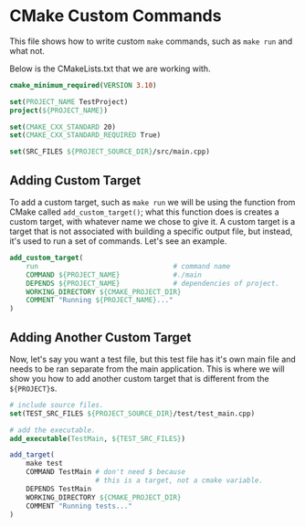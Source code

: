 # CMake Custom Commands

This file shows how to write custom `make` commands, such as `make run` and what not.

Below is the CMakeLists.txt that we are working with.

```cmake
cmake_minimum_required(VERSION 3.10)

set(PROJECT_NAME TestProject)
project(${PROJECT_NAME})

set(CMAKE_CXX_STANDARD 20)
set(CMAKE_CXX_STANDARD_REQUIRED True)

set(SRC_FILES ${PROJECT_SOURCE_DIR}/src/main.cpp)
```

## Adding Custom Target

To add a custom target, such as `make run` we will be using the
function from CMake called `add_custom_target()`; what this 
function does is creates a custom target, with whatever name 
we chose to give it. A custom target is a target that is not 
associated with building a specific output file, but instead,
it's used to run a set of commands. Let's see an example.

```cmake
add_custom_target(
    run                                 # command name
    COMMAND ${PROJECT_NAME}             #./main
    DEPENDS ${PROJECT_NAME}             # dependencies of project.
    WORKING_DIRECTORY ${CMAKE_PROJECT_DIR}
    COMMENT "Running ${PROJECT_NAME}..."
)
```

## Adding Another Custom Target

Now, let's say you want a test file, but this test file has
it's own main file and needs to be ran separate from the main 
application. This is where we will show you how to add another 
custom target that is different from the `${PROJECT}`s.

```cmake
# include source files.
set(TEST_SRC_FILES ${PROJECT_SOURCE_DIR}/test/test_main.cpp)

# add the executable.
add_executable(TestMain, ${TEST_SRC_FILES})

add_target(
    make test
    COMMAND TestMain # don't need $ because
                     # this is a target, not a cmake variable.
    DEPENDS TestMain
    WORKING_DIRECTORY ${CMAKE_PROJECT_DIR}
    COMMENT "Running tests..."
)
```